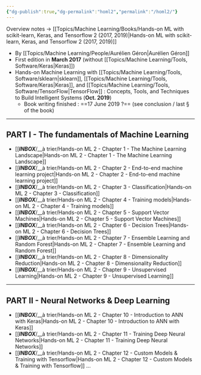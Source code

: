 ```yaml
---
{"dg-publish":true,"dg-permalink":"homl2","permalink":"/homl2/"}
---
```


Overview notes -> [[Topics/Machine Learning/Books/Hands-on ML with scikit-learn, Keras, and Tensorflow 2 (2017, 2019)|Hands-on ML with scikit-learn, Keras, and Tensorflow 2 (2017, 2019)]]

- By [[Topics/Machine Learning/People/Aurélien Géron|Aurélien Géron]]
- First edition in **March 2017** (without [[Topics/Machine Learning/Tools, Software/Keras|Keras]])
- Hands-on Machine Learning with [[Topics/Machine Learning/Tools, Software/sklearn|sklearn]], [[Topics/Machine Learning/Tools, Software/Keras|Keras]], and [[Topics/Machine Learning/Tools, Software/TensorFlow|TensorFlow]] : Concepts, Tools, and Techniques to Build Intelligent Systems (**Oct. 2019**)
	- Book writing finished : ==17 June 2019 ?== (see conclusion / last § of the book)

---
## PART I - The fundamentals of Machine Learning
- [[___INBOX___/__à trier/Hands-on ML 2 - Chapter 1 - The Machine Learning Landscape|Hands-on ML 2 - Chapter 1 - The Machine Learning Landscape]]
- [[___INBOX___/__à trier/Hands-on ML 2 - Chapter 2 - End-to-end machine learning project|Hands-on ML 2 - Chapter 2 - End-to-end machine learning project]]
- [[___INBOX___/__à trier/Hands-on ML 2 - Chapter 3 - Classification|Hands-on ML 2 - Chapter 3 - Classification]]
- [[___INBOX___/__à trier/Hands-on ML 2 - Chapter 4 - Training models|Hands-on ML 2 - Chapter 4 - Training models]]
- [[___INBOX___/__à trier/Hands-on ML 2 - Chapter 5 - Support Vector Machines|Hands-on ML 2 - Chapter 5 - Support Vector Machines]]
- [[___INBOX___/__à trier/Hands-on ML 2 - Chapter 6 - Decision Trees|Hands-on ML 2 - Chapter 6 - Decision Trees]]
- [[___INBOX___/__à trier/Hands-on ML 2 - Chapter 7 - Ensemble Learning and Random Forest|Hands-on ML 2 - Chapter 7 - Ensemble Learning and Random Forest]]
- [[___INBOX___/__à trier/Hands-on ML 2 - Chapter 8 - Dimensionality Reduction|Hands-on ML 2 - Chapter 8 - Dimensionality Reduction]]
- [[___INBOX___/__à trier/Hands-on ML 2 - Chapter 9 - Unsupervised Learning|Hands-on ML 2 - Chapter 9 - Unsupervised Learning]]

---
## PART II - Neural Networks & Deep Learning

- [[___INBOX___/__à trier/Hands-on ML 2 - Chapter 10 - Introduction to ANN with Keras|Hands-on ML 2 - Chapter 10 - Introduction to ANN with Keras]]
- [[___INBOX___/__à trier/Hands-on ML 2 - Chapter 11 - Training Deep Neural Networks|Hands-on ML 2 - Chapter 11 - Training Deep Neural Networks]]
- [[___INBOX___/__à trier/Hands-on ML 2 - Chapter 12 - Custom Models & Training with Tensorflow|Hands-on ML 2 - Chapter 12 - Custom Models & Training with Tensorflow]]
...
